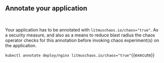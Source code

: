 <br>

## Annotate your application

<br>

Your application has to be annotated with `litmuschaos.io/chaos="true"`. As a security measure, and also as a means to reduce blast radius the chaos operator checks for this annotation before invoking chaos experiment(s) on the application.

`kubectl annotate deploy/nginx litmuschaos.io/chaos="true"`{{execute}}

